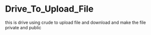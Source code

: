 # Drive_To_Upload_File
this is drive using crude to upload file and download and make the file private and public
